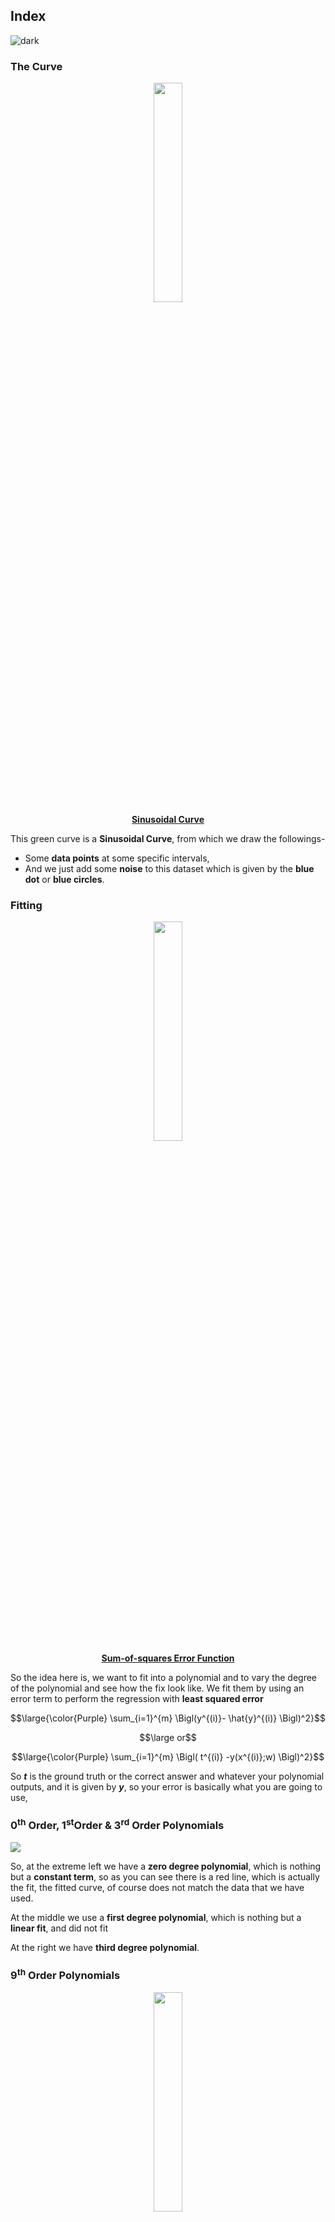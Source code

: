 ## Index
![dark](https://user-images.githubusercontent.com/12748752/126882595-d1f5449e-14bb-4ab3-809c-292caf0858a1.png)

### The Curve 

<p align="center" ><img src="https://user-images.githubusercontent.com/12748752/186566132-7e8711f4-21ba-41dc-870f-d350c8916830.png" width=30%/>
<br><ins><b>Sinusoidal Curve</b></ins></p>

This green curve is a **Sinusoidal Curve**, from which we draw the followings-
* Some **data points** at some specific intervals, 
* And we just add some **noise** to this dataset which is given by the **blue dot** or **blue circles**.

### Fitting
<p align="center"> <img src="https://user-images.githubusercontent.com/12748752/186587311-d3080729-7d9a-4882-9d9b-88e6aac49cab.png" width=30% />
<br><ins><b>Sum-of-squares Error Function</b></ins></p>


So the idea here is, we want to fit into a polynomial and to vary the degree of the polynomial and see how the fix look like. We fit them by using an error term to perform the regression with **least squared error**

$$\large{\color{Purple} \sum_{i=1}^{m} \Bigl(y^{(i)}- \hat{y}^{(i)} \Bigl)^2}$$ 

$$\large or$$

$$\large{\color{Purple} \sum_{i=1}^{m} \Bigl( t^{(i)} -y(x^{(i)};w) \Bigl)^2}$$

So **_t_** is the ground truth or the correct answer and whatever your polynomial outputs, and it is given by **_y_**, so your error is basically what you are going to use,

### 0<sup>th</sup> Order, 1<sup>st</sup>Order & 3<sup>rd</sup> Order Polynomials

<img src="https://user-images.githubusercontent.com/12748752/186598693-db686c38-6e19-4cf5-82ca-efef4a1e2fe2.png" />

So, at the extreme left we have a **zero degree polynomial**, which is nothing but a **constant term**, so as you can see there is a red line, which is actually the fit, the fitted curve, of course does not match the data that we have used.

At the middle we use a **first degree polynomial**, which is nothing but a **linear fit**, and did not fit

At the right we have **third degree polynomial**. 


### 9<sup>th</sup> Order Polynomials
<p align="center"> <img src="https://user-images.githubusercontent.com/12748752/186589809-16614600-9242-48a5-9841-900db3964731.png" width=30% />
<br><ins><b>9<sup>th</sup> Order Polynomials</b></ins></p>


 
So ideally when you are done with the fit, you would expect the **red curve** to _lie close_ to the **green curve**, but in this case, _in between samples is actually off_. 

So **even the with higher degree polynomial is, we are able to fit every point exactly**, so that our **fitting error is very small**. We see that in points, other than the blue circles, it is actually **quite far from the ground truth**.

### Over fitting
<p align="center"> <img src="https://user-images.githubusercontent.com/12748752/186604933-a349fff4-9c77-49db-8bc6-512eb5e2b9d2.png" width=35%/>
 <br><ins><b>Graphs of the <i>Root-Mean-Square Error</i>, evaluated on the <i>training set</i> and on an independent <i>test set</i> for various values of <i>M</i></b></ins></p>

So, if we actually plot the error, the error as we defined previously, so as you fit the error 4 different values of **M** that is degree of the polynomial, see that as we hit the higher degree polynomials, the error on the **training data is very small**, which is what the blue circle indicates. However the test data error, this starts to diverge. So, this phenomenon is referred to as overshooting. Similarly has become back here, we see that again, there is quite high when we are using a polynomial of degree zero, that is we are just fitting it to a constant function. So in both the cases, we have a fairly large error, one in this end of the spectrum, we can call this under fitting and at this end of the spectrum, we will call it **over fitting**.

<p align="center" ><img src="https://user-images.githubusercontent.com/12748752/186613543-48161972-0869-43d6-a0d2-7cb6807132dd.png" width=30%/></p>

## Bias Variance trade off
![light](https://user-images.githubusercontent.com/12748752/126882596-b9ba4645-7001-435e-9a3c-d4416a2543c1.png)

<img src="https://user-images.githubusercontent.com/12748752/186632648-5b374274-5a53-40ac-9bd7-1cc6e9043094.png" width=20% align="right"/>

* **Bias Variance trade off** relates to **model complexity** which is nothing but the number of parameters and the basis functions (<img src="https://latex.codecogs.com/svg.image?\large{\color{Purple}&space;x,&space;x^2,&space;\cdots,&space;x^m}" title="https://latex.codecogs.com/svg.image?\large{\color{Purple} x, x^2, \cdots, x^m}" align="center"/>) used in the model.
*  $\hat{Y}$  is what is called a statistical estimate of the true model 𝑌

#### Bias:
Expectation value of the difference between the model prediction and the correct value. Here the expectation is over the X and different data sets.

$$ \large{\color{Purple}\mathbf{Bias^2} = E \\{[\hat{Y} -Y ]^2 \\} }$$  
  
#### Variance:  
The variance is the variance on the predictions of the model trained using different data sets. 

$$ \large{\color{Purple}\mathbf{Variance} = E \\{[\hat{Y} - \bar{\hat{Y}} ]^2 \\} } $$

<p align="center"> <img src="https://user-images.githubusercontent.com/12748752/186631445-9d8bf8b3-3d10-47dc-9fc6-6fbaf6caf232.png" width=30% />
<br><ins><b>Bias Variance trade off graph</b></ins></p>

#### Model Complexity on Bias Variance
* Complex models with many parameters might  have a small bias but large variance. 
* Simple models with few parameters might have a large bias but small variance.

<p align="center"> <img src="https://user-images.githubusercontent.com/12748752/186634193-9a9ed2a1-e146-4e8f-8d20-ed2b28f6b04d.png" width=60% />
<br><ins><b>Bias Variance trade off graph</b></ins></p>

<img src="https://user-images.githubusercontent.com/12748752/186638585-b1af972f-00d6-4901-8c5a-1e3ea24bc59f.png" width=80%/>

### How to measure Bias-Variance?
![light](https://user-images.githubusercontent.com/12748752/126882596-b9ba4645-7001-435e-9a3c-d4416a2543c1.png)






